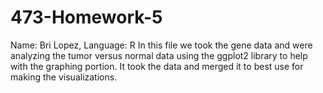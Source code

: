 # 473-Homework-5
Name: Bri Lopez, Language: R
In this file we took the gene data and were analyzing the tumor versus normal data using the ggplot2 library to help with the graphing portion. It took the data and merged it to best use for making the visualizations.
